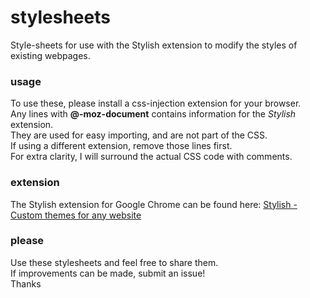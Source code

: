 # stylesheets
Style-sheets for use with the Stylish extension to modify the styles of existing webpages.

### usage
To use these, please install a css-injection extension for your browser.<br/>
Any lines with **@-moz-document** contains information for the *Stylish* extension.<br/>
They are used for easy importing, and are not part of the CSS.<br/>
If using a different extension, remove those lines first.<br/>
For extra clarity, I will surround the actual CSS code with comments.

### extension
The Stylish extension for Google Chrome can be found here: [Stylish - Custom themes for any website](https://chrome.google.com/webstore/detail/stylish-custom-themes-for/fjnbnpbmkenffdnngjfgmeleoegfcffe?utm_source=chrome-app-launcher-info-dialog)

### please
Use these stylesheets and feel free to share them.<br/>
If improvements can be made, submit an issue!<br/>
Thanks<br/>
